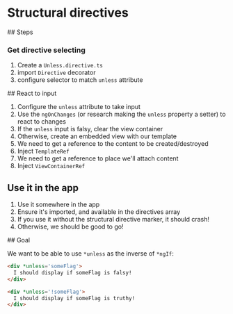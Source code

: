 # Structural directives

## Steps

### Get directive selecting

1. Create a `Unless.directive.ts`
  1. import `Directive` decorator
  1. configure selector to match `unless` attribute

## React to input

1. Configure the `unless` attribute to take input
1. Use the `ngOnChanges` (or research making the `unless` property a setter) to react to changes 
  1. If the `unless` input is falsy, clear the view container
  1. Otherwise, create an embedded view with our template
1. We need to get a reference to the content to be created/destroyed
  1. Inject `TemplateRef`
1. We need to get a reference to place we'll attach content
  1. Inject `ViewContainerRef`

## Use it in the app

1. Use it somewhere in the app
  1. Ensure it's imported, and available in the directives array
1. If you use it without the structural directive marker, it should crash!
1. Otherwise, we should be good to go!


## Goal

We want to be able to use `*unless` as the inverse of `*ngIf`:

```html
<div *unless='someFlag'>
  I should display if someFlag is falsy!
</div>

<div *unless='!someFlag'>
  I should display if someFlag is truthy!
</div>
```
